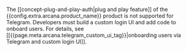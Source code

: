 The [[concept-plug-and-play-auth|plug and play feature]] of the {{config.extra.arcana.product_name}} product is not supported for Telegram. Developers must build a custom login UI and add code to onboard users. For details, see [[{{page.meta.arcana.telegram_custom_ui_tag}}|onboarding users via Telegram and custom login UI]].